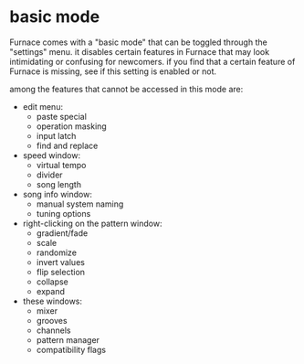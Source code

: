 # basic mode

Furnace comes with a "basic mode" that can be toggled through the "settings" menu. it disables certain features in Furnace that may look intimidating or confusing for newcomers. if you find that a certain feature of Furnace is missing, see if this setting is enabled or not.

among the features that cannot be accessed in this mode are:
- edit menu:
  - paste special
  - operation masking
  - input latch
  - find and replace
- speed window:
  - virtual tempo
  - divider
  - song length
- song info window:
  - manual system naming
  - tuning options
- right-clicking on the pattern window:
  - gradient/fade
  - scale
  - randomize
  - invert values
  - flip selection
  - collapse
  - expand
- these windows:
  - mixer
  - grooves
  - channels
  - pattern manager
  - compatibility flags
